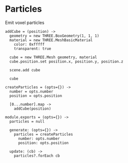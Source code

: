 Particles
=========

Emit voxel particles

    addCube = (position) ->
      geometry = new THREE.BoxGeometry(1, 1, 1)
      material = new THREE.MeshBasicMaterial
        color: 0xfffff
        transparent: true

      cube = new THREE.Mesh geometry, material
      cube.position.set position.x, position.y, position.z

      scene.add cube

      cube

    createParticles = (opts={}) ->
      number = opts.number
      position = opts.position

      [0...number].map ->
        addCube(position)

    module.exports = (opts={}) ->
      particles = null

      generate: (opts={}) ->
        particles = createParticles
          number: opts.number
          position: opts.position

      update: (cb) ->
        particles?.forEach cb
